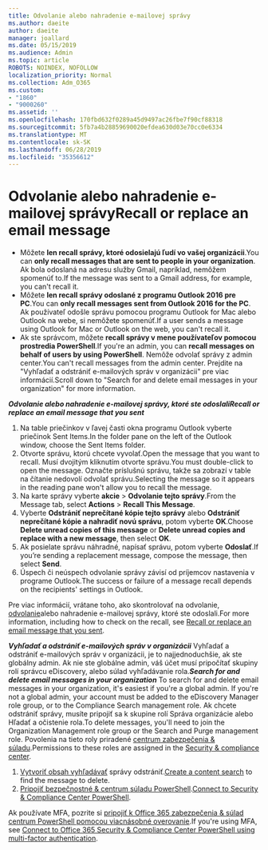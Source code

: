 ```yaml
---
title: Odvolanie alebo nahradenie e-mailovej správy
ms.author: daeite
author: daeite
manager: joallard
ms.date: 05/15/2019
ms.audience: Admin
ms.topic: article
ROBOTS: NOINDEX, NOFOLLOW
localization_priority: Normal
ms.collection: Adm_O365
ms.custom:
- "1860"
- "9000260"
ms.assetid: ''
ms.openlocfilehash: 170fbd632f0289a45d9497ac26fbe7f90cf88318
ms.sourcegitcommit: 5fb7a4b28859690020efdea630d03e70cc0e6334
ms.translationtype: MT
ms.contentlocale: sk-SK
ms.lasthandoff: 06/28/2019
ms.locfileid: "35356612"
---
```

# <a name="recall-or-replace-an-email-message"></a><span data-ttu-id="88dad-102">Odvolanie alebo nahradenie e-mailovej správy</span><span class="sxs-lookup"><span data-stu-id="88dad-102">Recall or replace an email message</span></span>

- <span data-ttu-id="88dad-103">Môžete **len recall správy, ktoré odosielajú ľudí vo vašej organizácii**.</span><span class="sxs-lookup"><span data-stu-id="88dad-103">You can **only recall messages that are sent to people in your organization**.</span></span> <span data-ttu-id="88dad-104">Ak bola odoslaná na adresu služby Gmail, napríklad, nemôžem spomenúť to.</span><span class="sxs-lookup"><span data-stu-id="88dad-104">If the message was sent to a Gmail address, for example, you can't recall it.</span></span>
- <span data-ttu-id="88dad-105">Môžete **len recall správy odoslané z programu Outlook 2016 pre PC**.</span><span class="sxs-lookup"><span data-stu-id="88dad-105">You can **only recall messages sent from Outlook 2016 for the PC**.</span></span> <span data-ttu-id="88dad-106">Ak používateľ odošle správu pomocou programu Outlook for Mac alebo Outlook na webe, si nemôžete spomenúť.</span><span class="sxs-lookup"><span data-stu-id="88dad-106">If a user sends a message using Outlook for Mac or Outlook on the web, you can't recall it.</span></span>
- <span data-ttu-id="88dad-107">Ak ste správcom, môžete **recall správy v mene používateľov pomocou prostredia PowerShell**.</span><span class="sxs-lookup"><span data-stu-id="88dad-107">If you're an admin, you can **recall messages on behalf of users by using PowerShell**.</span></span> <span data-ttu-id="88dad-108">Nemôže odvolať správy z admin center.</span><span class="sxs-lookup"><span data-stu-id="88dad-108">You can't recall messages from the admin center.</span></span> <span data-ttu-id="88dad-109">Prejdite na "Vyhľadať a odstrániť e-mailových správ v organizácii" pre viac informácií.</span><span class="sxs-lookup"><span data-stu-id="88dad-109">Scroll down to "Search for and delete email messages in your organization" for more information.</span></span>

<span data-ttu-id="88dad-110">***Odvolanie alebo nahradenie e-mailovej správy, ktoré ste odoslali***</span><span class="sxs-lookup"><span data-stu-id="88dad-110">***Recall or replace an email message that you sent***</span></span>

1. <span data-ttu-id="88dad-111">Na table priečinkov v ľavej časti okna programu Outlook vyberte priečinok Sent Items.</span><span class="sxs-lookup"><span data-stu-id="88dad-111">In the folder pane on the left of the Outlook window, choose the Sent Items folder.</span></span>
2. <span data-ttu-id="88dad-112">Otvorte správu, ktorú chcete vyvolať.</span><span class="sxs-lookup"><span data-stu-id="88dad-112">Open the message that you want to recall.</span></span> <span data-ttu-id="88dad-113">Musí dvojitým kliknutím otvorte správu.</span><span class="sxs-lookup"><span data-stu-id="88dad-113">You must double-click to open the message.</span></span> <span data-ttu-id="88dad-114">Označte príslušnú správu, takže sa zobrazí v table na čítanie nedovolí odvolať správu.</span><span class="sxs-lookup"><span data-stu-id="88dad-114">Selecting the message so it appears in the reading pane won't allow you to recall the message.</span></span>
3. <span data-ttu-id="88dad-115">Na karte správy vyberte **akcie** > **Odvolanie tejto správy**.</span><span class="sxs-lookup"><span data-stu-id="88dad-115">From the Message tab, select **Actions** > **Recall This Message**.</span></span>
4. <span data-ttu-id="88dad-116">Vyberte **Odstrániť neprečítané kópie tejto správy** alebo **Odstrániť neprečítané kópie a nahradiť novú správu**, potom vyberte **OK**.</span><span class="sxs-lookup"><span data-stu-id="88dad-116">Choose **Delete unread copies of this message** or **Delete unread copies and replace with a new message**, then select **OK**.</span></span>
5. <span data-ttu-id="88dad-117">Ak posielate správu náhradné, napísať správu, potom vyberte **Odoslať**.</span><span class="sxs-lookup"><span data-stu-id="88dad-117">If you’re sending a replacement message, compose the message, then select **Send**.</span></span>
6. <span data-ttu-id="88dad-118">Úspech či neúspech odvolanie správy závisí od príjemcov nastavenia v programe Outlook.</span><span class="sxs-lookup"><span data-stu-id="88dad-118">The success or failure of a message recall depends on the recipients' settings in Outlook.</span></span>

<span data-ttu-id="88dad-119">Pre viac informácií, vrátane toho, ako skontrolovať na odvolanie, [odvolanie](https://support.office.com/article/35027f88-d655-4554-b4f8-6c0729a723a0)alebo nahradenie e-mailovej správy, ktoré ste odoslali.</span><span class="sxs-lookup"><span data-stu-id="88dad-119">For more information, including how to check on the recall, see [Recall or replace an email message that you sent](https://support.office.com/article/35027f88-d655-4554-b4f8-6c0729a723a0).</span></span>

<span data-ttu-id="88dad-120">***Vyhľadať a odstrániť e-mailových správ v organizácii*** Vyhľadať a odstrániť e-mailových správ v organizácii, je to najjednoduchšie, ak ste globálny admin. Ak nie ste globálne admin, váš účet musí pripočítať skupiny rolí správcu eDiscovery, alebo súlad vyhľadávanie rola.</span><span class="sxs-lookup"><span data-stu-id="88dad-120">***Search for and delete email messages in your organization*** To search for and delete email messages in your organization, it's easiest if you're a global admin. If you're not a global admin, your account must be added to the eDiscovery Manager role group, or to the Compliance Search management role.</span></span> <span data-ttu-id="88dad-121">Ak chcete odstrániť správy, musíte pripojiť sa k skupine rolí Správa organizácie alebo Hľadať a očistenie rola.</span><span class="sxs-lookup"><span data-stu-id="88dad-121">To delete messages, you'll need to join the Organization Management role group or the Search and Purge management role.</span></span> <span data-ttu-id="88dad-122">Povolenia na tieto roly priradené [centrum zabezpečenia & súladu](https://protection.office.com/).</span><span class="sxs-lookup"><span data-stu-id="88dad-122">Permissions to these roles are assigned in the [Security & compliance center](https://protection.office.com/).</span></span>

1. <span data-ttu-id="88dad-123">[Vytvoriť obsah vyhľadávať](https://docs.microsoft.com/office365/securitycompliance/content-search) správy odstrániť.</span><span class="sxs-lookup"><span data-stu-id="88dad-123">[Create a content search](https://docs.microsoft.com/office365/securitycompliance/content-search) to find the message to delete.</span></span>
2. <span data-ttu-id="88dad-124">[Pripojiť bezpečnostné & centrum súladu PowerShell](https://docs.microsoft.com/powershell/exchange/office-365-scc/connect-to-scc-powershell/connect-to-scc-powershell?view=exchange-ps).</span><span class="sxs-lookup"><span data-stu-id="88dad-124">[Connect to Security & Compliance Center PowerShell](https://docs.microsoft.com/powershell/exchange/office-365-scc/connect-to-scc-powershell/connect-to-scc-powershell?view=exchange-ps).</span></span> 

<span data-ttu-id="88dad-125">Ak používate MFA, pozrite si [pripojiť k Office 365 zabezpečenia & súlad centrum PowerShell pomocou viacnásobné overovanie](https://docs.microsoft.com/powershell/exchange/office-365-scc/connect-to-scc-powershell/mfa-connect-to-scc-powershell?view=exchange-ps).</span><span class="sxs-lookup"><span data-stu-id="88dad-125">If you're using MFA, see [Connect to Office 365 Security & Compliance Center PowerShell using multi-factor authentication](https://docs.microsoft.com/powershell/exchange/office-365-scc/connect-to-scc-powershell/mfa-connect-to-scc-powershell?view=exchange-ps).</span></span> 
